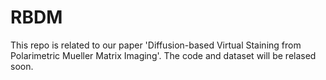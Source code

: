 # RBDM

This repo is related to our paper 'Diffusion-based Virtual Staining from Polarimetric Mueller Matrix Imaging'.
The code and dataset will be relased soon.

